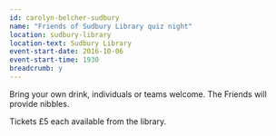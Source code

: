 ```yaml
---
id: carolyn-belcher-sudbury
name: "Friends of Sudbury Library quiz night"
location: sudbury-library
location-text: Sudbury Library
event-start-date: 2016-10-06
event-start-time: 1930
breadcrumb: y
---
```


Bring your own drink, individuals or teams welcome. The Friends will provide nibbles.

Tickets &pound;5 each available from the library.
